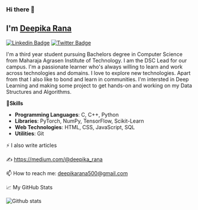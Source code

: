 ### Hi there 👋

<!--
**deepika-rana/deepika-rana** is a ✨ _special_ ✨ repository because its `README.md` (this file) appears on your GitHub profile.

Here are some ideas to get you started:

- 🔭 I’m currently working on ...
- 🌱 I’m currently learning ...
- 👯 I’m looking to collaborate on ...
- 🤔 I’m looking for help with ...
- 💬 Ask me about ...

- 😄 Pronouns: ...
- ⚡ Fun fact: ...
-->

## I'm [Deepika Rana](https://deepika-rana.github.io/)

[![Linkedin Badge](https://img.shields.io/badge/-LinkedIn-0e76a8?style=flat-square&logo=Linkedin&logoColor=white)](https://linkedin.com/in/deepika-rana)
[![Twitter Badge](https://img.shields.io/badge/-Twitter-00acee?style=flat-square&logo=Twitter&logoColor=white)](https://twitter.com/deepika_rana_)


I'm a third year student pursuing Bachelors degree in Computer Science from Maharaja Agrasen Institute of Technology. I am the DSC Lead for our campus. I'm a passionate learner who's always willing to learn and work across technologies and domains. I love to explore new technologies. Apart from that I also like to bond and learn in communities. I'm intersted in Deep Learning and making some project to get hands-on and working on my Data Structures and Algorithms.

    
🔭**Skills**

- **Programming Languages**: C, C++, Python
- **Libraries**: PyTorch, NumPy, TensorFlow, Scikit-Learn
- **Web Technologies**: HTML, CSS, JavaScript, SQL
- **Utilities**: Git

⚡  I also write articles 

✍ https://medium.com/@deepika_rana

📫 How to reach me: deepikarana500@gmail.com

📈 My GitHub Stats

![Github stats](https://github-readme-stats.vercel.app/api?username=deepika-rana&show_icons=true&hide_border=true&theme=gotham)
